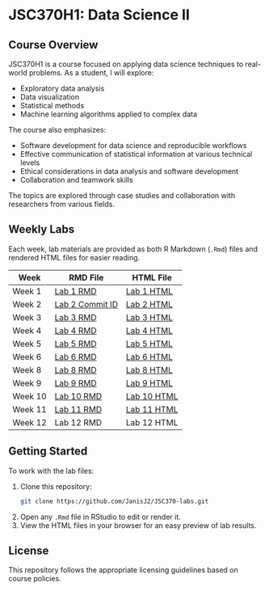 # JSC370H1: Data Science II

## Course Overview
JSC370H1 is a course focused on applying data science techniques to real-world problems. As a student, I will explore:
- Exploratory data analysis
- Data visualization
- Statistical methods
- Machine learning algorithms applied to complex data

The course also emphasizes:
- Software development for data science and reproducible workflows
- Effective communication of statistical information at various technical levels
- Ethical considerations in data analysis and software development
- Collaboration and teamwork skills

The topics are explored through case studies and collaboration with researchers from various fields.

## Weekly Labs
Each week, lab materials are provided as both R Markdown (`.Rmd`) files and rendered HTML files for easier reading.

| Week | RMD File | HTML File |
|------|---------|----------|
| Week 1 | [Lab 1 RMD](lab1/lab01-hello-R-1.Rmd) | [Lab 1 HTML](lab1/lab01-hello-R-1.html) |
| Week 2 | [Lab 2 Commit ID](lab2/commitid.txt) | [Lab 2 HTML](lab2/lab02-github.html) |
| Week 3 | [Lab 3 RMD](lab3/03-lab-eda.Rmd) | [Lab 3 HTML](lab3/03-lab-eda.html) |
| Week 4 | [Lab 4 RMD](lab4/04-lab-dataviz.Rmd) | [Lab 4 HTML](lab4/04-lab-dataviz.html) |
| Week 5 | [Lab 5 RMD](lab5/lab05-wrangling-gam.Rmd) | [Lab 5 HTML](lab5/lab05-wrangling-gam.html) |
| Week 6 | [Lab 6 RMD](lab6/06-lab.Rmd) | [Lab 6 HTML](lab6/06-lab.html) |
| Week 8 | [Lab 8 RMD](lab8/08lab-text-mining.Rmd) | [Lab 8 HTML](lab8/08lab-text-mining.html) |
| Week 9 | [Lab 9 RMD](lab9/lab09-hpc.Rmd) | [Lab 9 HTML](lab9/lab09-hpc.html) |
| Week 10 | [Lab 10 RMD](lab10/lab10-ml.Rmd) | [Lab 10 HTML](lab10/lab10-ml.html) |
| Week 11 | [Lab 11 RMD](lab11/lab11-interactive-viz1.Rmd) | [Lab 11 HTML](lab11/lab11-interactive-viz1.html) |
| Week 12 | Lab 12 RMD | Lab 12 HTML |

## Getting Started
To work with the lab files:
1. Clone this repository:
   ```sh
   git clone https://github.com/JanisJ2/JSC370-labs.git
   ```
2. Open any `.Rmd` file in RStudio to edit or render it.
3. View the HTML files in your browser for an easy preview of lab results.

## License
This repository follows the appropriate licensing guidelines based on course policies.
